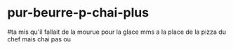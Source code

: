 # pur-beurre-p-chai-plus

#ta mis qu'il fallait de la mourue pour la glace mms a la place de la pizza du chef mais chai pas ou
